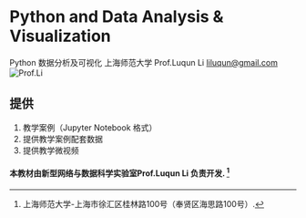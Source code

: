 # Python and Data Analysis & Visualization
 Python 数据分析及可视化
 上海师范大学  Prof.Luqun Li  <liluqun@gmail.com>
 ![Prof.Li](https://www.python.org/static/img/python-logo@2x.png)

## 提供  
1. 教学案例（Jupyter Notebook 格式）
2. 提供教学案例配套数据
3. 提供教学微视频






#### 本教材由新型网络与数据科学实验室Prof.Luqun Li 负责开发. [^1]

[^1]: 上海师范大学-上海市徐汇区桂林路100号（奉贤区海思路100号）.
